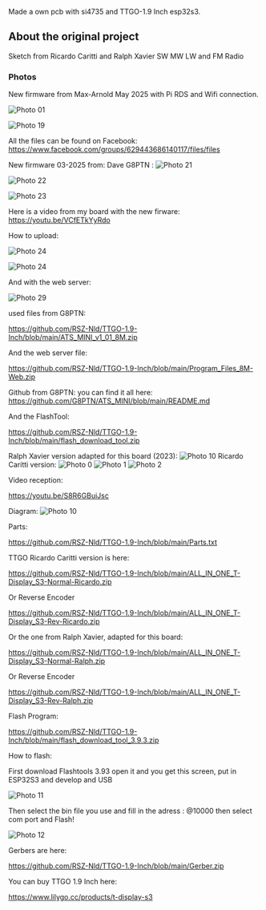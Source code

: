 Made a own pcb with si4735 and TTGO-1.9 Inch esp32s3.
## About the original project
Sketch from Ricardo Caritti and Ralph Xavier
SW MW LW and FM Radio 
### Photos

New firmware from Max-Arnold May 2025 with Pi RDS and Wifi connection.

![Photo 01](https://github.com/RSZ-Nld/TTGO-1.9-Inch/blob/main/4.jpg)

![Photo 19](https://github.com/RSZ-Nld/TTGO-1.9-Inch/blob/main/20250523_114144.jpg) 

All the files can be found on Facebook:
https://www.facebook.com/groups/629443686140117/files/files

New firmware 03-2025 from:  Dave G8PTN
:
![Photo 21]( https://github.com/RSZ-Nld/TTGO-1.9-Inch/blob/main/1.jpg)

![Photo 22]( https://github.com/RSZ-Nld/TTGO-1.9-Inch/blob/main/2.jpg)

![Photo 23]( https://github.com/RSZ-Nld/TTGO-1.9-Inch/blob/main/3.jpg)

Here is a video from my board with the new firware:
https://youtu.be/VCfETkYyRdo

How to upload:

![Photo 24]( https://github.com/RSZ-Nld/TTGO-1.9-Inch/blob/main/Flash-Esp32-S3.png)

![Photo 24]( https://github.com/RSZ-Nld/TTGO-1.9-Inch/blob/main/AmsvVilC8sWVPCLm.png)

And with the web server:

![Photo 29]( https://github.com/RSZ-Nld/TTGO-1.9-Inch/blob/main/chMNqI65oawRN4PF.png)




used files from G8PTN:

https://github.com/RSZ-Nld/TTGO-1.9-Inch/blob/main/ATS_MINI_v1_01_8M.zip

And the web server file:

https://github.com/RSZ-Nld/TTGO-1.9-Inch/blob/main/Program_Files_8M-Web.zip

Github from G8PTN:  you can find it all here: 
https://github.com/G8PTN/ATS_MINI/blob/main/README.md

And the FlashTool:

https://github.com/RSZ-Nld/TTGO-1.9-Inch/blob/main/flash_download_tool.zip

Ralph Xavier version adapted for this board  (2023):
![Photo 10]( https://github.com/RSZ-Nld/TTGO-1.9-Inch/blob/main/Ralph-Version.jpg)
Ricardo Caritti version:
![Photo 0]( https://github.com/RSZ-Nld/TTGO-1.9-Inch/blob/main/Pcb-1.jpg)
![Photo 1]( https://github.com/RSZ-Nld/TTGO-1.9-Inch/blob/main/Pcb-2.jpg)
![Photo 2]( https://github.com/RSZ-Nld/TTGO-1.9-Inch/blob/main/Pcb.JPG)

Video reception:

https://youtu.be/S8R6GBuiJsc

Diagram: 
![Photo 10]( https://github.com/RSZ-Nld/TTGO-1.9-Inch/blob/main/TTGO-4735.jpg)

Parts:

https://github.com/RSZ-Nld/TTGO-1.9-Inch/blob/main/Parts.txt

TTGO Ricardo Caritti version is here: 

https://github.com/RSZ-Nld/TTGO-1.9-Inch/blob/main/ALL_IN_ONE_T-Display_S3-Normal-Ricardo.zip

Or Reverse Encoder

https://github.com/RSZ-Nld/TTGO-1.9-Inch/blob/main/ALL_IN_ONE_T-Display_S3-Rev-Ricardo.zip





Or the one from Ralph Xavier, adapted for this board:

https://github.com/RSZ-Nld/TTGO-1.9-Inch/blob/main/ALL_IN_ONE_T-Display_S3-Normal-Ralph.zip

Or Reverse Encoder

https://github.com/RSZ-Nld/TTGO-1.9-Inch/blob/main/ALL_IN_ONE_T-Display_S3-Rev-Ralph.zip





Flash Program:

https://github.com/RSZ-Nld/TTGO-1.9-Inch/blob/main/flash_download_tool_3.9.3.zip

How to flash:

First download Flashtools 3.93 open it and you get this screen, put in ESP32S3 and develop and USB

![Photo 11]( https://github.com/RSZ-Nld/TTGO-1.9-Inch/blob/main/Flash-Prog.jpg)

Then select the bin file you use and fill in the adress :  @10000 then select com port and Flash!

![Photo 12]( https://github.com/RSZ-Nld/TTGO-1.9-Inch/blob/main/Flash-File.jpg)






Gerbers are here:  

https://github.com/RSZ-Nld/TTGO-1.9-Inch/blob/main/Gerber.zip

You can buy TTGO 1.9 Inch here:

https://www.lilygo.cc/products/t-display-s3
